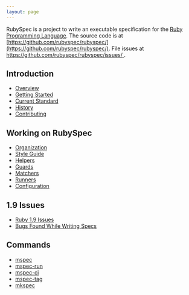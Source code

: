 ```yaml
---
layout: page
---
```


RubySpec is a project to write an executable specification for the [Ruby
Programming Language](http://ruby-lang.org/). The source code is at
[https://github.com/rubyspec/rubyspec/](https://github.com/rubyspec/rubyspec/).
File issues at [https://github.com/rubyspec/rubyspec/issues/
](https://github.com/rubyspec/rubyspec/issues/).


## Introduction

* [Overview](/overview/)
* [Getting Started](/getting_started/)
* [Current Standard](/current_standard/)
* [History](/history/)
* [Contributing](/contributing/)


## Working on RubySpec

* [Organization](/organization/)
* [Style Guide](/style_guide/)
* [Helpers](/helpers/)
* [Guards](/guards/)
* [Matchers](/matchers/)
* [Runners](/runners/)
* [Configuration](/configuration/)


## 1.9 Issues

* [Ruby 1.9 Issues](/ruby-1.9-issues/)
* [Bugs Found While Writing Specs](/bugs_found/)


## Commands

* [mspec](/mspec/)
* [mspec-run](/mspec-run/)
* [mspec-ci](/mspec-ci/)
* [mspec-tag](/mspec-tag/)
* [mkspec](/mkspec/)
